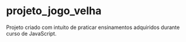 # projeto_jogo_velha
Projeto criado com intuito de praticar ensinamentos adquiridos durante curso de JavaScript.
